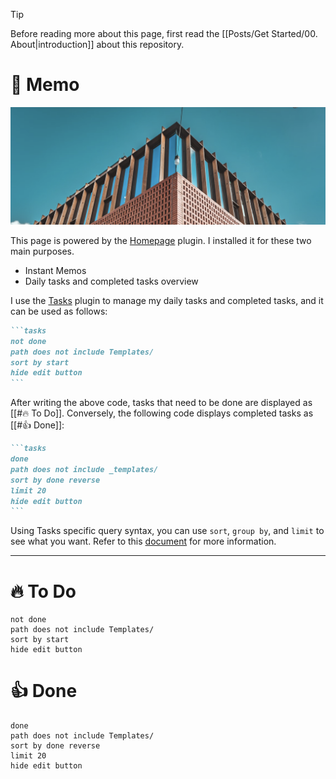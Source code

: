 > [!tip]  
> Before reading more about this page, first read the [[Posts/Get Started/00. About|introduction]] about this repository.

# 📝 Memo

![Home](attachments/Home.png)

This page is powered by the [Homepage](https://obsidian.md/plugins?id=homepage) plugin. I installed it for these two main purposes.

- Instant Memos
- Daily tasks and completed tasks overview

I use the [Tasks](https://obsidian.md/plugins?id=obsidian-tasks-plugin) plugin to manage my daily tasks and completed tasks, and it can be used as follows:

~~~markdown
```tasks
not done
path does not include Templates/
sort by start
hide edit button
```
~~~

After writing the above code, tasks that need to be done are displayed as [[#🔥 To Do]]. Conversely, the following code displays completed tasks as [[#👍 Done]]:

~~~markdown
```tasks
done
path does not include _templates/
sort by done reverse
limit 20
hide edit button
```
~~~

Using Tasks specific query syntax, you can use `sort`, `group by`, and `limit` to see what you want. Refer to this [document](https://obsidian-tasks-group.github.io/) for more information.

---

# 🔥 To Do

```tasks
not done
path does not include Templates/
sort by start
hide edit button
```

# 👍 Done

```tasks
done
path does not include Templates/
sort by done reverse
limit 20
hide edit button

```
